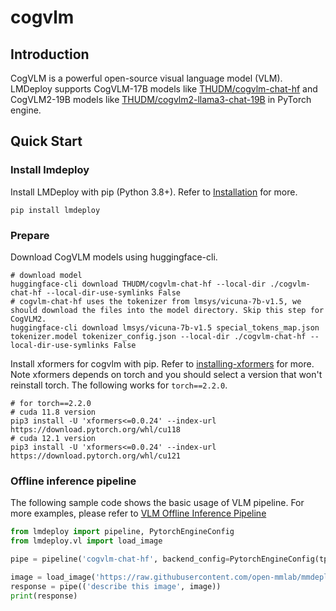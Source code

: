 # cogvlm

## Introduction

CogVLM is a powerful open-source visual language model (VLM). LMDeploy supports CogVLM-17B models like [THUDM/cogvlm-chat-hf](https://huggingface.co/THUDM/cogvlm-chat-hf) and CogVLM2-19B models like [THUDM/cogvlm2-llama3-chat-19B](https://huggingface.co/THUDM/cogvlm2-llama3-chat-19B) in PyTorch engine.

## Quick Start

### Install lmdeploy

Install LMDeploy with pip (Python 3.8+). Refer to [Installation](https://lmdeploy.readthedocs.io/en/latest/get_started.html#installation) for more.

```shell
pip install lmdeploy
```

### Prepare

Download CogVLM models using huggingface-cli.

```shell
# download model
huggingface-cli download THUDM/cogvlm-chat-hf --local-dir ./cogvlm-chat-hf --local-dir-use-symlinks False
# cogvlm-chat-hf uses the tokenizer from lmsys/vicuna-7b-v1.5, we should download the files into the model directory. Skip this step for CogVLM2.
huggingface-cli download lmsys/vicuna-7b-v1.5 special_tokens_map.json tokenizer.model tokenizer_config.json --local-dir ./cogvlm-chat-hf --local-dir-use-symlinks False
```

Install xformers for cogvlm with pip. Refer to [installing-xformers](https://github.com/facebookresearch/xformers?tab=readme-ov-file#installing-xformers) for more.
Note xformers depends on torch and you should select a version that won't reinstall torch. The following works for `torch==2.2.0`.

```shell
# for torch==2.2.0
# cuda 11.8 version
pip3 install -U 'xformers<=0.0.24' --index-url https://download.pytorch.org/whl/cu118
# cuda 12.1 version
pip3 install -U 'xformers<=0.0.24' --index-url https://download.pytorch.org/whl/cu121
```

### Offline inference pipeline

The following sample code shows the basic usage of VLM pipeline. For more examples, please refer to [VLM Offline Inference Pipeline](https://lmdeploy.readthedocs.io/en/latest/inference/vl_pipeline.html#vlm-offline-inference-pipeline)

```python
from lmdeploy import pipeline, PytorchEngineConfig
from lmdeploy.vl import load_image

pipe = pipeline('cogvlm-chat-hf', backend_config=PytorchEngineConfig(tp=1, max_prefill_token_num=4096, cache_max_entry_count=0.8))

image = load_image('https://raw.githubusercontent.com/open-mmlab/mmdeploy/main/tests/data/tiger.jpeg')
response = pipe(('describe this image', image))
print(response)
```
